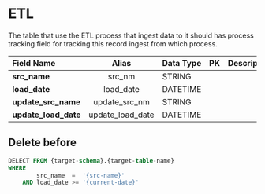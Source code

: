 # ETL

The table that use the ETL process that ingest data to it should has process tracking
field for tracking this record ingest from which process.

| Field Name           |      Alias       | Data Type |  PK  | Description |
|:---------------------|:----------------:|:----------|:----:|:------------|
| **src_name**         |      src_nm      | STRING    |      |             |
| **load_date**        |    load_date     | DATETIME  |      |             |
| **update_src_name**  |  update_src_nm   | STRING    |      |             |
| **update_load_date** | update_load_date | DATETIME  |      |             |

## Delete before

```sql
DELECT FROM {target-schema}.{target-table-name}
WHERE
        src_name  =  '{src-name}'
    AND load_date >= '{current-date}'
```
